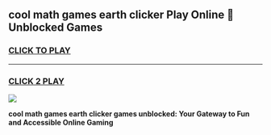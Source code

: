 
## cool math games earth clicker Play Online 👋 Unblocked Games
<h3>
<a href="https://news.freeplayer.one?title=cool_math_games_earth_clicker&ref=17CMG">CLICK TO PLAY</a></h3>
<hr>

<h3>
<a href="https://news.freeplayer.one?title=cool_math_games_earth_clicker&ref=17CMG">CLICK 2 PLAY</a>
  
</h3>

<a href="https://news.freeplayer.one?title=cool_math_games_earth_clicker&ref=17CMG/"><img src="https://clearcache.store/games.png"></a>


**cool math games earth clicker games unblocked: Your Gateway to Fun and Accessible Online Gaming**

